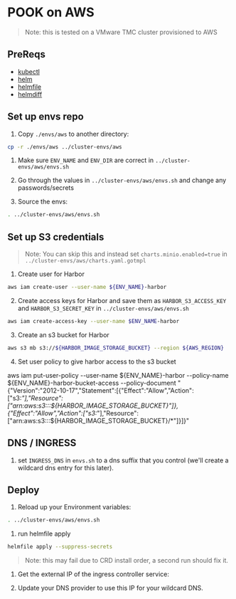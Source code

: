 # POOK on AWS

> Note: this is tested on a VMware TMC cluster provisioned to AWS

## PreReqs

* [kubectl](https://kubernetes.io)
* [helm](https://helm.sh/docs/using_helm/#quickstart-guide)
* [helmfile](https://github.com/roboll/helmfile#installation)
* [helmdiff](https://github.com/databus23/helm-diff#install)

## Set up envs repo

1. Copy `./envs/aws` to another directory:

  ```bash
  cp -r ./envs/aws ../cluster-envs/aws
  ```

1. Make sure `ENV_NAME` and `ENV_DIR` are correct in `../cluster-envs/aws/envs.sh`

1. Go through the values in `../cluster-envs/aws/envs.sh` and change any passwords/secrets

1. Source the envs:

  ```bash
  . ../cluster-envs/aws/envs.sh
  ```


## Set up S3 credentials

> Note: You can skip this and instead set `charts.minio.enabled=true` in `../cluster-envs/aws/charts.yaml.gotmpl`

1. Create user for Harbor

  ```bash
  aws iam create-user --user-name ${ENV_NAME}-harbor
  ```

2. Create access keys for Harbor and save them as `HARBOR_S3_ACCESS_KEY` and `HARBOR_S3_SECRET_KEY` in `../cluster-envs/aws/envs.sh`
  ```bash
  aws iam create-access-key --user-name $ENV_NAME-harbor
  ```

3. Create an s3 bucket for Harbor
  ```bash
  aws s3 mb s3://${HARBOR_IMAGE_STORAGE_BUCKET} --region ${AWS_REGION}
  ```

4. Set user policy to give harbor access to the s3 bucket

aws iam put-user-policy --user-name ${ENV_NAME}-harbor --policy-name ${ENV_NAME}-harbor-bucket-access --policy-document "{\"Version\":\"2012-10-17\",\"Statement\":[{\"Effect\":\"Allow\",\"Action\":[\"s3:*\"],\"Resource\":[\"arn:aws:s3:::${HARBOR_IMAGE_STORAGE_BUCKET}\"]},{\"Effect\":\"Allow\",\"Action\":[\"s3:*\"],\"Resource\":[\"arn:aws:s3:::${HARBOR_IMAGE_STORAGE_BUCKET}/*\"]}]}"


## DNS / INGRESS

1. set `INGRESS_DNS` in `envs.sh` to a dns suffix that you control (we'll create a wildcard dns entry for this later).

## Deploy

1. Reload up your Environment variables:

  ```bash
  . ../cluster-envs/aws/envs.sh
  ```

1. run helmfile apply

  ```bash
  helmfile apply --suppress-secrets
  ```

  > Note: this may fail due to CRD install order, a second run should fix it.


1. Get the external IP of the ingress controller service:

1. Update your DNS provider to use this IP for your wildcard DNS.
